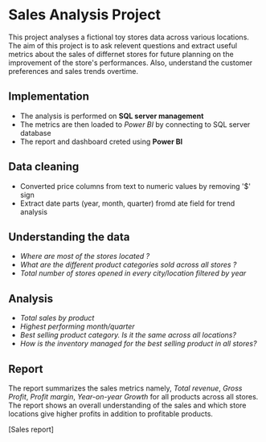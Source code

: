 # Sales Analysis Project

This project analyses a fictional toy stores data across various locations. The aim of this project is to ask relevent questions and extract useful metrics about the sales of differnet stores for future planning on the improvement of the store's performances. Also, understand the customer preferences and sales trends overtime.

## Implementation
- The analysis is performed on **SQL server management**
- The metrics are then loaded to *Power BI* by connecting to SQL server database
- The report and dashboard creted using **Power BI**

## Data cleaning
- Converted price columns from text to numeric values by removing '$' sign
- Extract date parts (year, month, quarter) fromd ate field for trend analysis

## Understanding the data

- *Where are most of the stores located ?*
- *What are the different product categories sold across all stores ?*
- *Total number of stores opened in every city/location filtered by year*

## Analysis

- *Total sales by product*
- *Highest performing month/quarter*
- *Best selling product category. Is it the same across all locations?*
- *How is the inventory managed for the best selling product in all stores?*

## Report

The report summarizes the sales metrics namely, *Total revenue*, *Gross Profit*, *Profit margin*, *Year-on-year Growth*  for all products across all stores. The report shows an overall understanding of the sales and which store locations give higher profits in addition to profitable products.

[Sales report]<a href="sales/SalesReport.pdf" class="image fit"><img src="images/marr_pic.jpg" alt=""></a>


